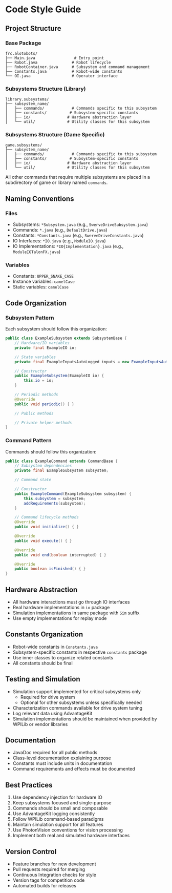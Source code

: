 # Code Style Guide

## Project Structure

### Base Package
```
frc.alotobots/
├── Main.java                 # Entry point
├── Robot.java               # Robot lifecycle
├── RobotContainer.java      # Subsystem and command management
├── Constants.java           # Robot-wide constants
└── OI.java                  # Operator interface
```

### Subsystems Structure (Library)
```
library.subsystems/
├── subsystem_name/
│   ├── commands/            # Commands specific to this subsystem
│   ├── constants/          # Subsystem-specific constants
│   ├── io/                # Hardware abstraction layer
│   └── util/              # Utility classes for this subsystem
```

### Subsystems Structure (Game Specific)
```
game.subsystems/
├── subsystem_name/
│   ├── commands/            # Commands specific to this subsystem
│   ├── constants/          # Subsystem-specific constants
│   ├── io/                # Hardware abstraction layer
│   └── util/              # Utility classes for this subsystem
```

All other commands that require multiple subsystems are placed in a subdirectory of game or library named `commands`.

## Naming Conventions

### Files
- Subsystems: `*Subsystem.java` (e.g., `SwerveDriveSubsystem.java`)
- Commands: `*.java` (e.g., `DefaultDrive.java`)
- Constants: `*Constants.java` (e.g., `SwerveDriveConstants.java`)
- IO Interfaces: `*IO.java` (e.g., `ModuleIO.java`)
- IO Implementations: `*IO{Implementation}.java` (e.g., `ModuleIOTalonFX.java`)

### Variables
- Constants: `UPPER_SNAKE_CASE`
- Instance variables: `camelCase`
- Static variables: `camelCase`

## Code Organization

### Subsystem Pattern
Each subsystem should follow this organization:
```java
public class ExampleSubsystem extends SubsystemBase {
    // Hardware/IO variables
    private final ExampleIO io;

    // State variables
    private final ExampleInputsAutoLogged inputs = new ExampleInputsAutoLogged();

    // Constructor
    public ExampleSubsystem(ExampleIO io) {
        this.io = io;
    }

    // Periodic methods
    @Override
    public void periodic() { }

    // Public methods

    // Private helper methods
}
```

### Command Pattern
Commands should follow this organization:
```java
public class ExampleCommand extends CommandBase {
    // Subsystem dependencies
    private final ExampleSubsystem subsystem;

    // Command state

    // Constructor
    public ExampleCommand(ExampleSubsystem subsystem) {
        this.subsystem = subsystem;
        addRequirements(subsystem);
    }

    // Command lifecycle methods
    @Override
    public void initialize() { }

    @Override
    public void execute() { }

    @Override
    public void end(boolean interrupted) { }

    @Override
    public boolean isFinished() { }
}
```

## Hardware Abstraction
- All hardware interactions must go through IO interfaces
- Real hardware implementations in `io` package
- Simulation implementations in same package with `Sim` suffix
- Use empty implementations for replay mode

## Constants Organization
- Robot-wide constants in `Constants.java`
- Subsystem-specific constants in respective `constants` package
- Use inner classes to organize related constants
- All constants should be final

## Testing and Simulation
- Simulation support implemented for critical subsystems only
    - Required for drive system
    - Optional for other subsystems unless specifically needed
- Characterization commands available for drive system tuning
- Log relevant data using AdvantageKit
- Simulation implementations should be maintained when provided by WPILib or vendor libraries

## Documentation
- JavaDoc required for all public methods
- Class-level documentation explaining purpose
- Constants must include units in documentation
- Command requirements and effects must be documented

## Best Practices
1. Use dependency injection for hardware IO
2. Keep subsystems focused and single-purpose
3. Commands should be small and composable
4. Use AdvantageKit logging consistently
5. Follow WPILib command-based paradigms
6. Maintain simulation support for all features
7. Use PhotonVision conventions for vision processing
8. Implement both real and simulated hardware interfaces

## Version Control
- Feature branches for new development
- Pull requests required for merging
- Continuous Integration checks for style
- Version tags for competition code
- Automated builds for releases
